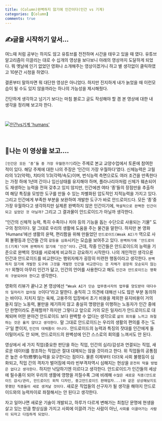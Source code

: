 ```yaml
---
title: (Column)완벽하지 않기에 인간이다(인간 vs 기계)
categories: [Column]
comments: true
---
```


## ✍️글을 시작하기 앞서...
여느때 처럼 공부는 하지도 않고 유튜브를 전전하며 시간을 태우고 있을 때 였다. 유튜브 알고리즘이 이끌리는 대로 수 십개의 영상을 보다보니 아래의 영상까지 도달하게 되었다. 뭐 옛날에 인기 없었던 영화나 소개해주는 영상이겠거니 하고 별 생각없이 클릭하였고 10분간 시청을 하였다.

결론부터 말하자면 뭐 대단한 영상은 아니었다. 하지만 진지하게 내가 늙었을 때 이런모습이 될 수도 있지 않을까라는 하나의 가능성을 제시해줬다. 

간단하게 생각하고 넘기기 보다는 마침 블로그 글도 작성해야 할 겸 본 영상에 대한 내 생각을 정리해 보고자 한다.

<br>

[![인간vs기계 'humans'](https://i1.ytimg.com/vi/wtdtU4mqqig/mqdefault.jpg)](https://youtu.be/wtdtU4mqqig?t=0s) 

<br>

## 🥲나는 이 영상을 보고....

`[인간은 모든 ‘종’들 중 가장 우월한가?]`라는 주제로 본교 교양수업에서 토론에 참여한 적이 있다. 해당 주제에 대한 나의 주장은 ‘인간이 가장 우월하다’였다. 신체능력은 고릴라의 1/2(악력), 치타의 1/3(각력/속도)이며, 번식능력 측면으로도 여러 조건을 만족한다는 가정 하에 1년여 간이나 임신상태를 유지해야 하며, 플라나리아처럼 신체가 훼손되어도 재생하는 능력을 전혀 갖추고 있지 않지만, 인간에겐 여타 ‘종’들의 장점만을 추출하여 해당 특징을 모방한 도구를 만들 수 있는 차별화된 압도적인 지적능력을 가지고 있다. 그리고 인간에게 부족한 부분을 보완하여 개발한 도구가 바로 안드로이드다. 모든 ‘종’중 가장 우월하다고 생각하지만 실제론 완벽하지 않은 인간이기에, `역설적으로 완벽한 인간이 되고 싶었던 것 아닐까?` 그리고 그 결과물이 안드로이드가 아닐까 생각한다.

“인간의 신체적 능력, 특히 수족이나 치아 등의 기능을 돕는 수단으로 사용되는 기물” 도구의 정의이다. 말 그대로 우리의 생활에 도움을 주는 물건을 말한다. 하지만 본 영화 ‘Humans’에선 생활의 윤택, 편리함을 위해 만들었던 `안드로이드(Weak AI)가` 역으로 사회 불평등과 인간들 간의 `갈등을 심화`시키는 모습을 보여주고 있다.
`완벽하기에 ‘안드로이드(기계)’이며 완벽하지 않기에 ‘인간’이다.` 근데, 작중 인간들은 안드로이드의 능력을 기준으로 완벽의 잣대를 서로에게 비교하고 강요하기 시작한다. 나의 개인적인 생각으론 인간과 안드로이드를 비교한다는 행위자체가 굉장히 미련한 행동이라고 생각한다. `완벽하지 않기에 개발한 도구와 그것을 개발한 인간을 비교한다는 것 자체가 굉장히 모순되지 않는가?` 외형이 아무리 인간가 닮고, 인간의 언어를 사용한다고 해도 `인간과 안드로이드는 명확히 구분되어야 한다`고 생각한다.

영화의 리뷰가 끝나고 본 영상에선 `“Weak AI가 단순 업무종사자의 업무를 양도받아 대다수의 일자리가 없어질 것`이다“라고 말한다. 솔직히 그 의견에 대해선 나도 많은 부분 동의하는 바이다. 
지치지 않는 육체, 고용주의 입장에서 초기 비용을 제외한 유지비용이 거의 들지 않는 노동력, 불만을 제기하지 않고 충실히 명령만을 이행하는 노동자가 인간 중에 단 한명이라도 존재할까? 하지만 그렇다고 앞으로 거의 모든 일자리가 안드로이드로 대체되며 어떤 분야건 안드로이드 보다 완벽할 수 없다는 생각으로 `삶의 회의를 느끼고 좌절하는 것은 옳지 않다고 생각한다.` 말 그대로 안드로이드는 우리의 생활의 편의를 주는 ‘도구’일 뿐이지, `인간의 대체품이 아니다.` 안드로이드의 능력과 특징의 잣대를 인간에게 들이밀어서도 안 되며, 안드로이드의 완벽성에 인간 스스로의 회의를 느껴서도 안 된다.

영상에서 세 가지 직업(중요한 판단을 하는 직업, 인간의 심리/감성과 연결되는 직업, 새로운 데이터를 창조하는 직업)은 절대 대체되는 않을 것이라고 한다. 위 직업들의 공통점은 높은 수학(修學)능력을 요구한다는 점이다. 물론 이제부터 더더욱 사회 불평등이 심화되고, 직업 간의 격차가 벌어짐에 따라 빈부격차역시 심해지는 현상을 `온전히 막을 방법은 없다고 생각한다.` 하지만 낙담하기엔 이르다고 생각한다. 안드로이드가 인간들의 세상에 필수품이 되어 우리의 생활에 영향을 끼칠수록 그에 비례해 `수많은 새로운 직종(안드로이드 감시/관리, 안드로이드 외적 디자인, 중고안드로이드 판매업자...)와 같은 상상해보지도 못했던 직종들이 새로 생겨날 것이다.` 새로운 직업들의 선구자가 될 생각을 해야지 안드로이드와의 능력차이로 좌절해서는 안 된다고 생각한다. 

자고 일어나면 새로운 기술이 개발되고, 하루가 다르게 변해가는 최첨단 문명에 현생을 살고 있는 만큼 향상심을 가지고 사회에 이끌려 가는 사람이 아닌, `사회를 이끌어가는 사람이 되자고 다짐하게 되었다.`


